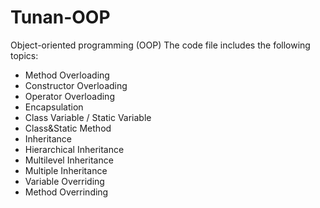 # Tunan-OOP
Object-oriented programming (OOP)
The code file includes the following topics:
- Method Overloading
- Constructor Overloading
- Operator Overloading
- Encapsulation
- Class Variable / Static Variable
- Class&Static Method
- Inheritance
- Hierarchical Inheritance
- Multilevel Inheritance
- Multiple Inheritance
- Variable Overriding
- Method Overrinding


